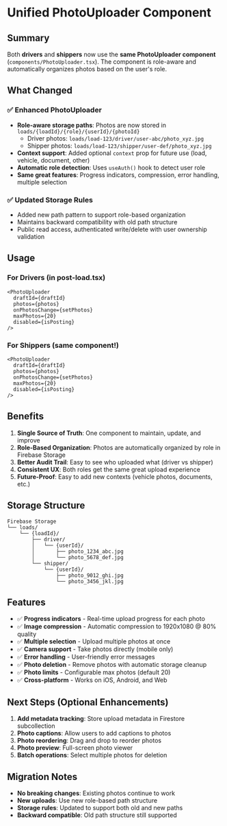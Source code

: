 # Unified PhotoUploader Component

## Summary

Both **drivers** and **shippers** now use the **same PhotoUploader component** (`components/PhotoUploader.tsx`). The component is role-aware and automatically organizes photos based on the user's role.

## What Changed

### ✅ Enhanced PhotoUploader
- **Role-aware storage paths**: Photos are now stored in `loads/{loadId}/{role}/{userId}/{photoId}`
  - Driver photos: `loads/load-123/driver/user-abc/photo_xyz.jpg`
  - Shipper photos: `loads/load-123/shipper/user-def/photo_xyz.jpg`
- **Context support**: Added optional `context` prop for future use (load, vehicle, document, other)
- **Automatic role detection**: Uses `useAuth()` hook to detect user role
- **Same great features**: Progress indicators, compression, error handling, multiple selection

### ✅ Updated Storage Rules
- Added new path pattern to support role-based organization
- Maintains backward compatibility with old path structure
- Public read access, authenticated write/delete with user ownership validation

## Usage

### For Drivers (in post-load.tsx)
```tsx
<PhotoUploader
  draftId={draftId}
  photos={photos}
  onPhotosChange={setPhotos}
  maxPhotos={20}
  disabled={isPosting}
/>
```

### For Shippers (same component!)
```tsx
<PhotoUploader
  draftId={draftId}
  photos={photos}
  onPhotosChange={setPhotos}
  maxPhotos={20}
  disabled={isPosting}
/>
```

## Benefits

1. **Single Source of Truth**: One component to maintain, update, and improve
2. **Role-Based Organization**: Photos are automatically organized by role in Firebase Storage
3. **Better Audit Trail**: Easy to see who uploaded what (driver vs shipper)
4. **Consistent UX**: Both roles get the same great upload experience
5. **Future-Proof**: Easy to add new contexts (vehicle photos, documents, etc.)

## Storage Structure

```
Firebase Storage
└── loads/
    └── {loadId}/
        ├── driver/
        │   └── {userId}/
        │       ├── photo_1234_abc.jpg
        │       └── photo_5678_def.jpg
        └── shipper/
            └── {userId}/
                ├── photo_9012_ghi.jpg
                └── photo_3456_jkl.jpg
```

## Features

- ✅ **Progress indicators** - Real-time upload progress for each photo
- ✅ **Image compression** - Automatic compression to 1920x1080 @ 80% quality
- ✅ **Multiple selection** - Upload multiple photos at once
- ✅ **Camera support** - Take photos directly (mobile only)
- ✅ **Error handling** - User-friendly error messages
- ✅ **Photo deletion** - Remove photos with automatic storage cleanup
- ✅ **Photo limits** - Configurable max photos (default 20)
- ✅ **Cross-platform** - Works on iOS, Android, and Web

## Next Steps (Optional Enhancements)

1. **Add metadata tracking**: Store upload metadata in Firestore subcollection
2. **Photo captions**: Allow users to add captions to photos
3. **Photo reordering**: Drag and drop to reorder photos
4. **Photo preview**: Full-screen photo viewer
5. **Batch operations**: Select multiple photos for deletion

## Migration Notes

- **No breaking changes**: Existing photos continue to work
- **New uploads**: Use new role-based path structure
- **Storage rules**: Updated to support both old and new paths
- **Backward compatible**: Old path structure still supported
